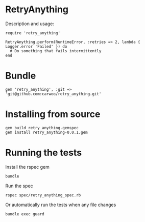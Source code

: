 # RetryAnything

Description and usage:

    require 'retry_anything'

    RetryAnything.perform(RuntimeError, :retries => 2, lambda { Logger.error 'Failed' }) do
      # Do something that fails intermittently
    end

# Bundle

    gem 'retry_anything', :git => 'git@github.com:carwoo/retry_anything.git'

# Installing from source

    gem build retry_anything.gemspec
    gem install retry_anything-0.0.1.gem

# Running the tests

Install the rspec gem

    bundle

Run the spec

    rspec spec/retry_anything_spec.rb

Or automatically run the tests when any file changes

    bundle exec guard
